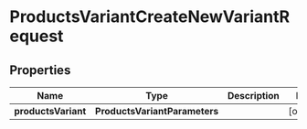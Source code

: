 

# ProductsVariantCreateNewVariantRequest


## Properties

| Name | Type | Description | Notes |
|------------ | ------------- | ------------- | -------------|
|**productsVariant** | **ProductsVariantParameters** |  |  [optional] |



